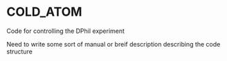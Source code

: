 # COLD_ATOM

Code for controlling the DPhil experiment

Need to write some sort of manual or breif description describing the code structure
